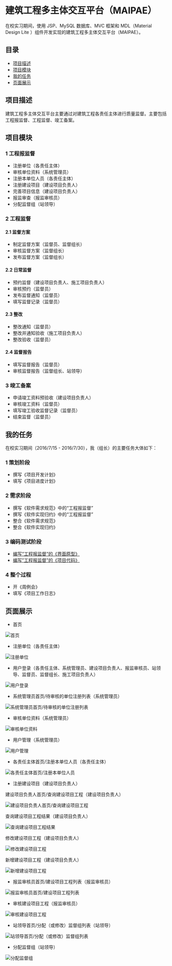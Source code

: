 # 建筑工程多主体交互平台（MAIPAE）

在校实习期间，使用 JSP、MySQL 数据库、MVC 框架和 MDL（Material Design Lite
）组件开发实现的建筑工程多主体交互平台（MAIPAE）。

## 目录

- [项目描述](#项目描述)
- [项目模块](#项目模块)
- [我的任务](#我的任务)
- [页面展示](#页面展示)

## 项目描述

建筑工程多主体交互平台主要通过对建筑工程各责任主体进行质量监督。主要包括工程报监督、工程监督、竣工备案。

## 项目模块

### 1 工程报监督

- 注册单位（各责任主体）
- 审核单位资料（系统管理员）
- 注册本单位人员（各责任主体）
- 注册建设项目（建设项目负责人）
- 完善项目信息（建设项目负责人）
- 报监审查（报监审核员）
- 分配监督组（站领导）

### 2 工程监督

#### 2.1 监督方案

- 制定监督方案（监督员、监督组长）
- 审核监督方案（监督组长）
- 发布监督方案（监督组长）

#### 2.2 日常监督

- 预约监督（建设项目负责人、施工项目负责人）
- 审核预约（监督员）
- 发布监督通知（监督员）
- 填写监督记录（监督员）

#### 2.3 整改

- 整改通知（监督员）
- 整改并通知验收（施工项目负责人）
- 整改验收（监督员）

#### 2.4 监督报告

- 填写监督报告（监督员）
- 审核监督报告（监督组长、站领导）

### 3 竣工备案

- 申请竣工资料预验收（建设项目负责人）
- 审核竣工资料（监督员）
- 填写竣工验收监督记录（监督员）
- 结束监督（监督员）

## 我的任务

在校实习期间（2016/7/15 - 2016/7/30），我（组长）的主要任务大体如下：

### 1 策划阶段

- 撰写《项目开发计划》
- 填写《项目进度计划》

### 2 需求阶段

- 撰写《软件需求规范》中的“工程报监督”
- 撰写《软件实现归约》中的“工程报监督”
- 整合《软件需求规范》
- 整合《软件实现归约》

### 3 编码测试阶段

- [编写“工程报监督“的《界面原型》][1]
- [编写”工程报监督”的《项目代码》][2] 

### 4 整个过程

- 开《周例会》
- 填写《项目工作日志》

## 页面展示

- 首页

![首页][3]

- 注册单位（各责任主体）

![注册单位][4]

- 用户登录（各责任主体、系统管理员、建设项目负责人、报监审核员、站领导、监督员、监督组长、施工项目负责人）

![用户登录][5]

- 系统管理员首页/待审核的单位注册列表（系统管理员）

![系统管理员首页/待审核的单位注册列表][6]

- 审核单位资料（系统管理员）

![审核单位资料][7]

- 用户管理（系统管理员）

![用户管理][8]

- 各责任主体首页/注册本单位人员（各责任主体）

![各责任主体首页/注册本单位人员][9]

- 注册建设项目（建设项目负责人）

建设项目负责人首页/查询建设项目工程（建设项目负责人）

![建设项目负责人首页/查询建设项目工程][10]

查询建设项目工程结果（建设项目负责人）

![查询建设项目工程结果][11]

修改建设项目工程（建设项目负责人）

![修改建设项目工程][12]

新增建设项目工程（建设项目负责人）

![新增建设项目工程][13]

- 报监审核员首页/建设项目工程列表（报监审核员）

![报监审核员首页/建设项目工程列表][14]

- 审核建设项目工程（报监审核员）

![审核建设项目工程][15]

- 站领导首页/分配（或修改）监督组列表（站领导）

![站领导首页/分配（或修改）监督组列表][16]

- 分配监督组（站领导）

![分配监督组][17]

  [1]: https://github.com/bizhong/javaee-mysql-maipae/tree/master/MAIPAE_%E7%95%8C%E9%9D%A2%E5%8E%9F%E5%9E%8B
  [2]: https://github.com/bizhong/javaee-mysql-maipae/tree/master/MAIPAE_%E9%A1%B9%E7%9B%AE%E4%BB%A3%E7%A0%81
  [3]: https://github.com/bizhong/javaee-mysql-maipae/blob/master/MAIPAE_images/index.png
  [4]: https://github.com/bizhong/javaee-mysql-maipae/blob/master/MAIPAE_images/enterprise-sign-up.png
  [5]: https://github.com/bizhong/javaee-mysql-maipae/blob/master/MAIPAE_images/sign-in.png
  [6]: https://github.com/bizhong/javaee-mysql-maipae/blob/master/MAIPAE_images/admin-index.png
  [7]: https://github.com/bizhong/javaee-mysql-maipae/blob/master/MAIPAE_images/admin-review-enterprise.png
  [8]: https://github.com/bizhong/javaee-mysql-maipae/blob/master/MAIPAE_images/admin-person-manage.png
  [9]: https://github.com/bizhong/javaee-mysql-maipae/blob/master/MAIPAE_images/enterprise-index.png
  [10]: https://github.com/bizhong/javaee-mysql-maipae/blob/master/MAIPAE_images/projectleader-index.png
  [11]: https://github.com/bizhong/javaee-mysql-maipae/blob/master/MAIPAE_images/projectleader-search-results.png
  [12]: https://github.com/bizhong/javaee-mysql-maipae/blob/master/MAIPAE_images/projectleader-modify-project.png
  [13]: https://github.com/bizhong/javaee-mysql-maipae/blob/master/MAIPAE_images/projectleader-new-project.png
  [14]: https://github.com/bizhong/javaee-mysql-maipae/blob/master/MAIPAE_images/auditor-index.png
  [15]: https://github.com/bizhong/javaee-mysql-maipae/blob/master/MAIPAE_images/auditor-audit-project.png
  [16]: https://github.com/bizhong/javaee-mysql-maipae/blob/master/MAIPAE_images/stationleader-index.png
  [17]: https://github.com/bizhong/javaee-mysql-maipae/blob/master/MAIPAE_images/stationleader-add-projectsupervisiongroup.png
